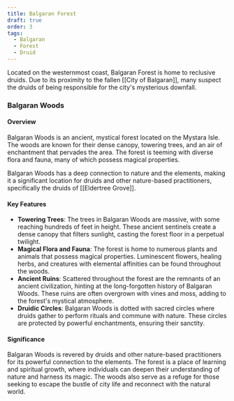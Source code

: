 ```yaml
---
title: Balgaran Forest
draft: true
order: 3
tags:
  - Balgaran
  - Forest
  - Druid
---
```


Located on the westernmost coast, Balgaran Forest is home to reclusive druids. Due to its proximity to the fallen [[City of Balgaran]], many suspect the druids of being responsible for the city's mysterious downfall.


### Balgaran Woods

#### Overview

Balgaran Woods is an ancient, mystical forest located on the Mystara Isle. The woods are known for their dense canopy, towering trees, and an air of enchantment that pervades the area. The forest is teeming with diverse flora and fauna, many of which possess magical properties. 

Balgaran Woods has a deep connection to nature and the elements, making it a significant location for druids and other nature-based practitioners, specifically the druids of [[Eldertree Grove]].

#### Key Features

- **Towering Trees**: The trees in Balgaran Woods are massive, with some reaching hundreds of feet in height. These ancient sentinels create a dense canopy that filters sunlight, casting the forest floor in a perpetual twilight.
- **Magical Flora and Fauna**: The forest is home to numerous plants and animals that possess magical properties. Luminescent flowers, healing herbs, and creatures with elemental affinities can be found throughout the woods.
- **Ancient Ruins**: Scattered throughout the forest are the remnants of an ancient civilization, hinting at the long-forgotten history of Balgaran Woods. These ruins are often overgrown with vines and moss, adding to the forest's mystical atmosphere.
- **Druidic Circles**: Balgaran Woods is dotted with sacred circles where druids gather to perform rituals and commune with nature. These circles are protected by powerful enchantments, ensuring their sanctity.

#### Significance

Balgaran Woods is revered by druids and other nature-based practitioners for its powerful connection to the elements. The forest is a place of learning and spiritual growth, where individuals can deepen their understanding of nature and harness its magic. The woods also serve as a refuge for those seeking to escape the bustle of city life and reconnect with the natural world.

